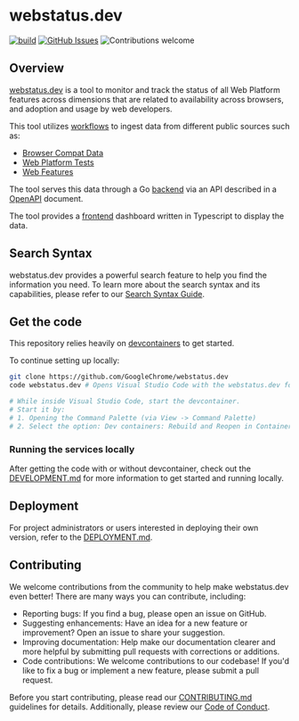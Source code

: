 # webstatus.dev

[![build](https://github.com/GoogleChrome/webstatus.dev/actions/workflows/ci.yml/badge.svg?branch=main)](https://github.com/GoogleChrome/webstatus.dev/actions/workflows/ci.yml)
[![GitHub Issues](https://img.shields.io/github/issues/GoogleChrome/webstatus.dev.svg)](https://github.com/anfederico/clairvoyant/issues)
![Contributions welcome](https://img.shields.io/badge/contributions-welcome-orange.svg)

## Overview

[webstatus.dev](https://webstatus.dev) is a tool to monitor and track the status
of all Web Platform features across dimensions that are related to availability
across browsers, and adoption and usage by web developers.

This tool utilizes [workflows](./workflows/) to ingest data from different
public sources such as:

- [Browser Compat Data](https://github.com/mdn/browser-compat-data)
- [Web Platform Tests](https://github.com/web-platform-tests/wpt)
- [Web Features](https://github.com/web-platform-dx/web-features)

The tool serves this data through a Go [backend](./backend/) via an API
described in a [OpenAPI](./openapi/backend/openapi.yaml) document.

The tool provides a [frontend](./frontend/) dashboard written in Typescript to
display the data.

## Search Syntax

webstatus.dev provides a powerful search feature to help you find the
information you need. To learn more about the search syntax and its
capabilities, please refer to our [Search Syntax Guide](./antlr/FeatureSearch.md).

## Get the code

This repository relies heavily on [devcontainers](https://code.visualstudio.com/docs/remote/create-dev-container) to get started.

To continue setting up locally:

```sh
git clone https://github.com/GoogleChrome/webstatus.dev
code webstatus.dev # Opens Visual Studio Code with the webstatus.dev folder.

# While inside Visual Studio Code, start the devcontainer.
# Start it by:
# 1. Opening the Command Palette (via View -> Command Palette)
# 2. Select the option: Dev containers: Rebuild and Reopen in Container
```

### Running the services locally

After getting the code with or without devcontainer, check out the [DEVELOPMENT.md](./DEVELOPMENT.md) for more information to get started and running locally.

## Deployment

For project administrators or users interested in deploying their own version,
refer to the [DEPLOYMENT.md](./DEPLOYMENT.md).

## Contributing

We welcome contributions from the community to help make webstatus.dev even
better! There are many ways you can contribute, including:

- Reporting bugs: If you find a bug, please open an issue on GitHub.
- Suggesting enhancements: Have an idea for a new feature or improvement? Open
  an issue to share your suggestion.
- Improving documentation: Help make our documentation clearer and more helpful
  by submitting pull requests with corrections or additions.
- Code contributions: We welcome contributions to our codebase! If you'd like
  to fix a bug or implement a new feature, please submit a pull request.

Before you start contributing, please read our
[CONTRIBUTING.md](./CONTRIBUTING.md) guidelines for details. Additionally,
please review our [Code of Conduct](./CODE_OF_CONDUCT.md).

